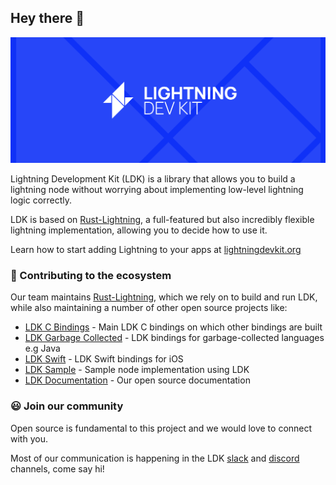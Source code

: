 ## Hey there 👋
![An image of the lightning development kit logo](https://github.com/lightningdevkit/.github/blob/main/profile/logo-banner.png?raw=true)

Lightning Development Kit (LDK) is a library that allows you to build a lightning node without worrying about implementing low-level lightning logic correctly.

LDK is based on [Rust-Lightning](https://github.com/lightningdevkit/rust-lightning), a full-featured but also incredibly flexible lightning implementation, allowing you to decide how to use it.

Learn how to start adding Lightning to your apps at [lightningdevkit.org](https://lightningdevkit.org/)

### 🔨 Contributing to the ecosystem
Our team maintains [Rust-Lightning](https://github.com/lightningdevkit/rust-lightning), which we rely on to build and run LDK, while also maintaining a number of other open source projects like:
 - [LDK C Bindings](https://github.com/lightningdevkit/ldk-c-bindings) - Main LDK C bindings on which other bindings are built
 - [LDK Garbage Collected](https://github.com/lightningdevkit/ldk-garbagecollected) - LDK bindings for garbage-collected languages e.g Java
 - [LDK Swift](https://github.com/lightningdevkit/ldk-swift) - LDK Swift bindings for iOS
 - [LDK Sample](https://github.com/lightningdevkit/ldk-sample) - Sample node implementation using LDK
 - [LDK Documentation](https://lightningdevkit.org/) - Our open source documentation

### 😃 Join our community
Open source is fundamental to this project and we would love to connect with you.

Most of our communication is happening in the LDK [slack](https://join.slack.com/t/lightningdevkit/shared_invite/zt-tte36cb7-r5f41MDn3ObFtDu~N9dCrQ) and [discord](https://discord.gg/5AcknnMfBw) channels, come say hi!


